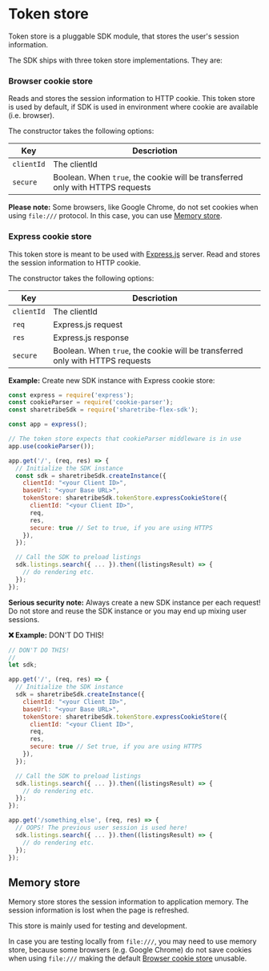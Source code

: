 # Token store

Token store is a pluggable SDK module, that stores the user's session information.

The SDK ships with three token store implementations. They are:

### Browser cookie store

Reads and stores the session information to HTTP cookie. This token store
is used by default, if SDK is used in environment where cookie are
available (i.e. browser).

The constructor takes the following options:

| Key | Descriotion |
| --- | ----------- |
| `clientId` | The clientId |
| `secure` | Boolean. When `true`, the cookie will be transferred only with HTTPS requests |

**Please note:** Some browsers, like Google Chrome, do not set cookies
when using `file:///` protocol. In this case, you can use [Memory
store](#memory-store).

### Express cookie store

This token store is meant to be used with
[Express.js](https://expressjs.com/) server. Read and stores the
session information to HTTP cookie.

The constructor takes the following options:

| Key | Descriotion |
| --- | ----------- |
| `clientId` | The clientId |
| `req` | Express.js request |
| `res` | Express.js response |
| `secure` | Boolean. When `true`, the cookie will be transferred only with HTTPS requests |

**Example:** Create new SDK instance with Express cookie store:

``` js
const express = require('express');
const cookieParser = require('cookie-parser');
const sharetribeSdk = require('sharetribe-flex-sdk');

const app = express();

// The token store expects that cookieParser middleware is in use
app.use(cookieParser());

app.get('/', (req, res) => {
  // Initialize the SDK instance
  const sdk = sharetribeSdk.createInstance({
    clientId: "<your Client ID>",
    baseUrl: "<your Base URL>",
    tokenStore: sharetribeSdk.tokenStore.expressCookieStore({
      clientId: "<your Client ID>",
      req,
      res,
      secure: true // Set to true, if you are using HTTPS
    }),
  });

  // Call the SDK to preload listings
  sdk.listings.search({ ... }).then((listingsResult) => {
    // do rendering etc.
  });
});
```

**Serious security note:** Always create a new SDK instance per each request! Do not store and reuse the SDK instance or you may end up mixing user sessions.

**❌ Example:** DON'T DO THIS!

``` js
// DON'T DO THIS!
//
let sdk;

app.get('/', (req, res) => {
  // Initialize the SDK instance
  sdk = sharetribeSdk.createInstance({
    clientId: "<your Client ID>",
    baseUrl: "<your Base URL>",
    tokenStore: sharetribeSdk.tokenStore.expressCookieStore({
      clientId: "<your Client ID>",
      req,
      res,
      secure: true // Set true, if you are using HTTPS
    }),
  });

  // Call the SDK to preload listings
  sdk.listings.search({ ... }).then((listingsResult) => {
    // do rendering etc.
  });
});

app.get('/something_else', (req, res) => {
  // OOPS! The previous user session is used here!
  sdk.listings.search({ ... }).then((listingsResult) => {
    // do rendering etc.
  });
});

```

## Memory store

Memory store stores the session information to application memory. The session information is lost when the page is refreshed.

This store is mainly used for testing and development.

In case you are testing locally from `file:///`, you may need to use memory store, because some browsers (e.g. Google Chrome) do not save cookies when using `file:///` making the default [Browser cookie store](#browser-cookie-store) unusable.
